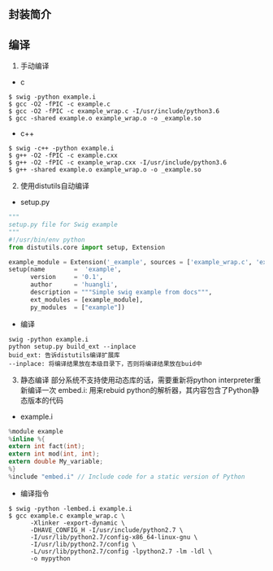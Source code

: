## 封装简介
## 编译
1. 手动编译
- c
```shell
$ swig -python example.i 
$ gcc -O2 -fPIC -c example.c 
$ gcc -O2 -fPIC -c example_wrap.c -I/usr/include/python3.6 
$ gcc -shared example.o example_wrap.o -o _example.so
```
- c++
```shell
$ swig -c++ -python example.i 
$ g++ -O2 -fPIC -c example.cxx 
$ g++ -O2 -fPIC -c example_wrap.cxx -I/usr/include/python3.6 
$ g++ -shared example.o example_wrap.o -o _example.so
```
2. 使用distutils自动编译
- setup.py
```python
"""
setup.py file for Swig example
"""
#!/usr/bin/env python
from distutils.core import setup, Extension

example_module = Extension('_example', sources = ['example_wrap.c', 'example.c'])
setup(name        =  'example',
      version     = '0.1',
      author      = 'huangli',
      description = """Simple swig example from docs""",
      ext_modules = [example_module],
      py_modules  = ["example"])

```
- 编译
```shell
swig -python example.i
python setup.py build_ext --inplace
buid_ext: 告诉distutils编译扩展库
--inplace: 将编译结果放在本级目录下，否则将编译结果放在buid中
```
3. 静态编译
部分系统不支持使用动态库的话，需要重新将python interpreter重新编译一次
embed.i: 用来rebuid python的解析器，其内容包含了Python静态版本的代码
- example.i
```c
%module example 
%inline %{ 
extern int fact(int); 
extern int mod(int, int);
extern double My_variable; 
%}
%include "embed.i" // Include code for a static version of Python
```
- 编译指令
```shell
$ swig -python -lembed.i example.i 
$ gcc example.c example_wrap.c \ 
      -Xlinker -export-dynamic \ 
      -DHAVE_CONFIG_H -I/usr/include/python2.7 \ 
      -I/usr/lib/python2.7/config-x86_64-linux-gnu \ 
      -I/usr/lib/python2.7/config \ 
      -L/usr/lib/python2.7/config -lpython2.7 -lm -ldl \ 
      -o mypython
```
